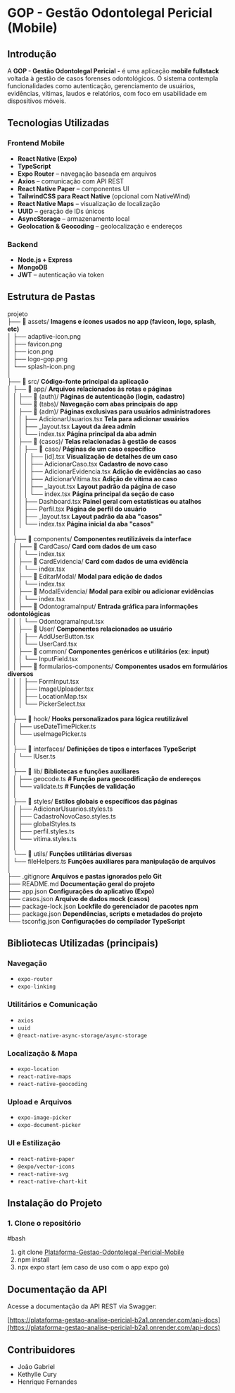 # GOP - Gestão Odontolegal Pericial (Mobile)

## Introdução  
A **GOP - Gestão Odontolegal Pericial -** é uma aplicação **mobile fullstack** voltada à gestão de casos forenses odontológicos. O sistema contempla funcionalidades como autenticação, gerenciamento de usuários, evidências, vítimas, laudos e relatórios, com foco em usabilidade em dispositivos móveis.

## Tecnologias Utilizadas

### Frontend Mobile

- **React Native (Expo)**
- **TypeScript**
- **Expo Router** – navegação baseada em arquivos
- **Axios** – comunicação com API REST
- **React Native Paper** – componentes UI
- **TailwindCSS para React Native** (opcional com NativeWind)
- **React Native Maps** – visualização de localização
- **UUID** – geração de IDs únicos
- **AsyncStorage** – armazenamento local
- **Geolocation & Geocoding** – geolocalização e endereços

### Backend

- **Node.js + Express**
- **MongoDB**
- **JWT** – autenticação via token

## Estrutura de Pastas
projeto <br>
├── 📁 assets/                        **Imagens e ícones usados no app (favicon, logo, splash, etc)** <br>
│   ├── adaptive-icon.png <br>
│   ├── favicon.png <br>
│   ├── icon.png <br>
│   ├── logo-gop.png <br>
│   └── splash-icon.png <br>
│ <br>
├── 📁 src/                           **Código-fonte principal da aplicação** <br>
│   ├── 📁 app/                       **Arquivos relacionados às rotas e páginas** <br>
│   │   ├── 📁 (auth)/               **Páginas de autenticação (login, cadastro)** <br>
│   │   └── 📁 (tabs)/               **Navegação com abas principais do app** <br>
│   │       ├── 📁 (adm)/           **Páginas exclusivas para usuários administradores** <br>
│   │       │   ├── AdicionarUsuarios.tsx     **Tela para adicionar usuários** <br>
│   │       │   ├── _layout.tsx               **Layout da área admin** <br>
│   │       │   └── index.tsx                 **Página principal da aba admin** <br>
│   │       ├── 📁 (casos)/         **Telas relacionadas à gestão de casos** <br>
│   │       │   ├── 📁 caso/                   **Páginas de um caso específico** <br>
│   │       │   │   ├── [id].tsx                     **Visualização de detalhes de um caso** <br>
│   │       │   │   ├── AdicionarCaso.tsx           **Cadastro de novo caso** <br>
│   │       │   │   ├── AdicionarEvidencia.tsx      **Adição de evidências ao caso** <br>
│   │       │   │   ├── AdicionarVitima.tsx         **Adição de vítima ao caso** <br>
│   │       │   │   ├── _layout.tsx                 **Layout padrão da página de caso** <br>
│   │       │   │   └── index.tsx                   **Página principal da seção de caso** <br>
│   │       │   ├── Dashboard.tsx           **Painel geral com estatísticas ou atalhos** <br>
│   │       │   ├── Perfil.tsx              **Página de perfil do usuário** <br>
│   │       │   ├── _layout.tsx             **Layout padrão da aba "casos"** <br>
│   │       │   └── index.tsx               **Página inicial da aba "casos"** <br>
│   │ <br>
│   ├── 📁 components/                  **Componentes reutilizáveis da interface** <br>
│   │   ├── 📁 CardCaso/              **Card com dados de um caso** <br>
│   │   │   └── index.tsx <br>
│   │   ├── 📁 CardEvidencia/         **Card com dados de uma evidência** <br>
│   │   │   └── index.tsx <br>
│   │   ├── 📁 EditarModal/           **Modal para edição de dados** <br>
│   │   │   └── index.tsx <br>
│   │   ├── 📁 ModalEvidencia/        **Modal para exibir ou adicionar evidências** <br>
│   │   │   └── index.tsx <br>
│   │   ├── 📁 OdontogramaInput/      **Entrada gráfica para informações odontológicas** <br>
│   │   │   └── OdontogramaInput.tsx <br>
│   │   ├── 📁 User/                  **Componentes relacionados ao usuário** <br>
│   │   │   ├── AddUserButton.tsx <br>
│   │   │   └── UserCard.tsx <br>
│   │   ├── 📁 common/                **Componentes genéricos e utilitários (ex: input)** <br>
│   │   │   └── InputField.tsx <br>
│   │   ├── 📁 formularios-components/  **Componentes usados em formulários diversos** <br>
│   │   │   ├── FormInput.tsx <br>
│   │   │   ├── ImageUploader.tsx <br>
│   │   │   ├── LocationMap.tsx <br>
│   │   │   └── PickerSelect.tsx <br>
│   │ <br>
│   ├── 📁 hook/                      **Hooks personalizados para lógica reutilizável** <br>
│   │   ├── useDateTimePicker.ts <br>
│   │   └── useImagePicker.ts <br>
│   │ <br>
│   ├── 📁 interfaces/                **Definições de tipos e interfaces TypeScript** <br>
│   │   └── IUser.ts <br>
│   │ <br>
│   ├── 📁 lib/                       **Bibliotecas e funções auxiliares** <br>
│   │   ├── geocode.ts                       **# Função para geocodificação de endereços** <br>
│   │   └── validate.ts                      **# Funções de validação** <br>
│   │ <br>
│   ├── 📁 styles/                    **Estilos globais e específicos das páginas** <br>
│   │   ├── AdicionarUsuarios.styles.ts <br>
│   │   ├── CadastroNovoCaso.styles.ts <br>
│   │   ├── globalStyles.ts <br>
│   │   ├── perfil.styles.ts <br>
│   │   └── vitima.styles.ts <br>
│   │ <br>
│   └── 📁 utils/                     **Funções utilitárias diversas** <br>
│       └── fileHelpers.ts                   **Funções auxiliares para manipulação de arquivos** <br>
│ <br>
├── .gitignore                       **Arquivos e pastas ignorados pelo Git** <br>
├── README.md                        **Documentação geral do projeto** <br>
├── app.json                         **Configurações do aplicativo (Expo)** <br>
├── casos.json                       **Arquivo de dados mock (casos)** <br>
├── package-lock.json                **Lockfile do gerenciador de pacotes npm** <br>
├── package.json                     **Dependências, scripts e metadados do projeto** <br>
└── tsconfig.json                    **Configurações do compilador TypeScript** <br>


## Bibliotecas Utilizadas (principais)

### Navegação
- `expo-router`
- `expo-linking`

### Utilitários e Comunicação
- `axios`
- `uuid`
- `@react-native-async-storage/async-storage`

### Localização & Mapa
- `expo-location`
- `react-native-maps`
- `react-native-geocoding`

### Upload e Arquivos
- `expo-image-picker`
- `expo-document-picker`

### UI e Estilização
- `react-native-paper`
- `@expo/vector-icons`
- `react-native-svg`
- `react-native-chart-kit`

## Instalação do Projeto

### 1. Clone o repositório

#bash
1. git clone [Plataforma-Gestao-Odontolegal-Pericial-Mobile](https://github.com/GabrieldSantana/Plataforma-Gestao-Odontolegal-Pericial-Mobile.git)
2. npm install
3. npx expo start (em caso de uso com o app expo go)


##  Documentação da API

Acesse a documentação da API REST via Swagger:

[https://plataforma-gestao-analise-pericial-b2a1.onrender.com/api-docs](https://plataforma-gestao-analise-pericial-b2a1.onrender.com/api-docs)


## Contribuidores

- João Gabriel
- Kethylle Cury  
- Henrique Fernandes  


